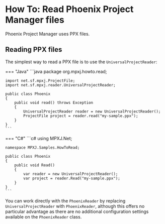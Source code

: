 # How To: Read Phoenix Project Manager files
Phoenix Project Manager uses PPX files.

## Reading PPX files
The simplest way to read a PPX file is to use the `UniversalProjectReader`:

=== "Java"
	```java
	package org.mpxj.howto.read;
	
	import net.sf.mpxj.ProjectFile;
	import net.sf.mpxj.reader.UniversalProjectReader;
	
	public class Phoenix
	{
		public void read() throws Exception
		{
			UniversalProjectReader reader = new UniversalProjectReader();
			ProjectFile project = reader.read("my-sample.ppx");
		}
	}
	```

=== "C#"
	```c#
	using MPXJ.Net;
	
	namespace MPXJ.Samples.HowToRead;
	
	public class Phoenix
	{
	 	public void Read()
	 	{
		  	var reader = new UniversalProjectReader();
		  	var project = reader.Read("my-sample.ppx");
	 	}
	}
	```

You can work directly with the `PhoenixReader` by replacing
`UniversalProjectReader` with `PhoenixReader`, although this offers no
particular advantage as there are no additional configuration settings available
on the `PhoenixReader` class.
